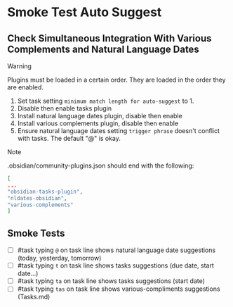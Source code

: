 # Smoke Test Auto Suggest
## Check Simultaneous Integration With Various Complements and Natural Language Dates

> [!Warning]
> Plugins must be loaded in a certain order. They are loaded in the order they are enabled.

1. Set task setting `minimum match length for auto-suggest` to 1.
2. Disable then enable tasks plugin
3. Install natural language dates plugin, disable then enable
4. Install various complements plugin, disable then enable
5. Ensure natural language dates setting `trigger phrase` doesn't conflict with tasks. The default "@" is okay.

> [!NOTE]
> .obsidian/community-plugins.json should end with the following:
>
> ```json
> [
> ... 
> "obsidian-tasks-plugin",
> "nldates-obsidian",
> "various-complements"
> ]
> ```

## Smoke Tests

- [ ] #task typing `@` on task line shows natural language date suggestions (today, yesterday, tomorrow)
- [ ] #task typing `t` on task line shows tasks suggestions (due date, start date...)
- [ ] #task typing `ta` on task line shows tasks suggestions (start date)
- [ ] #task typing `tas` on task line shows various-compliments suggestions (Tasks.md)
